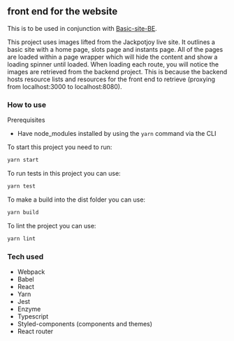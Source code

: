 ## front end for the website
This is to be used in conjunction with [Basic-site-BE](https://github.com/ollie5463/basic-site-BE).

This project uses images lifted from the Jackpotjoy live site. It outlines a basic site with a home page, slots page and instants page. All of the pages are loaded within a page wrapper which will hide the content and show a loading spinner until loaded. When loading each route, you will notice the images are retrieved from the backend project. This is because the backend hosts resource lists and resources for the front end to retrieve (proxying from localhost:3000 to localhost:8080). 
### How to use
Prerequisites
- Have node_modules installed by using the `yarn` command via the CLI

To start this project you need to run:
```js
yarn start
```

To run tests in this project you can use:
```js
yarn test
```

To make a build into the dist folder you can use:
```js
yarn build
```

To lint the project you can use: 
```js
yarn lint
```
### Tech used
- Webpack
- Babel
- React
- Yarn
- Jest
- Enzyme
- Typescript
- Styled-components (components and themes)
- React router
